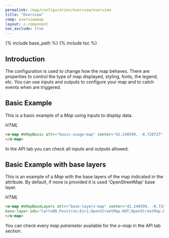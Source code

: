```yaml
---
permalink: /map/configuration/overview/overview
title: "Overview"
comp: overviewmap
layout: o-component
nav_exclude: true
---
```


{% include base_path %}
{% include toc %}

## Introduction


The configuration is used to change how the map behaves. There are properties to control the type of map displayed, styling, fonts, the legend, etc.
You can use inputs and outputs to configure your map and to catch events when are triggered.


## Basic Example

This is a basic example of a *Map* using inputs to display data.

*HTML*

```html
<o-map #oMapBasic attr="basic-usage-map" center="42.240599, -8.720727" zoom="11" min-zoom="3" max-zoom="20" zoom-control="yes" search-control="no" fxFlex>
</o-map>
```

In the API tab you can check all inputs and outputs allowed.


## Basic Example with base layers

This is an example of a *Map* with the base layers of the map indicated in the attribute. By default, if none is provided it is used 'OpenStreetMap' base layer.

*HTML*

```html
<o-map #oMapBaseLayers attr="base-layers-map" center="42.240599, -8.720727" zoom="11" min-zoom="3" max-zoom="20"
base-layer-ids="CartoDB.Positron;Esri;OpenStreetMap.HOT;OpenStreetMap.BlackAndWhite" zoom-control="yes" search-control="no" fxFlex>
</o-map>
```

You can check every *map parameter* available for the *o-map* in the API tab section.
